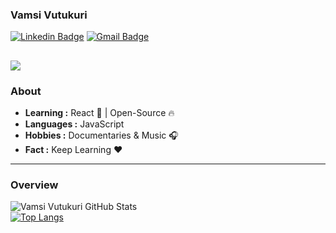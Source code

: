 ### Vamsi Vutukuri  
[![Linkedin Badge](https://img.shields.io/badge/-Vamsi_Vutukuri-blue?style=flat-square&logo=Linkedin&logoColor=white&link=https://www.linkedin.com/in/vamsi-vutukuri-029221147/)](https://www.linkedin.com/in/vamsi-vutukuri-029221147/) [![Gmail Badge](https://img.shields.io/badge/-Mailme-c14438?style=flat-square&logo=Gmail&logoColor=white&link=mailto:gzzsa1k4u@relay.firefox.com)](mailto:gzzsa1k4u@relay.firefox.com.com)

![](https://visitor-badge.glitch.me/badge?page_id=vvvk-gh)
---------------------------------------------------------------------------------------------------------------------------------------------------------------------------------
### About

-  **Learning :** React :sparkler: | Open-Source :fire:	
-  **Languages :** JavaScript
-  **Hobbies :** Documentaries & Music :headphones:
-  **Fact :** Keep Learning :heart: 
---------------------------------------------------------------------------------------------------------------------------------------------------------------------------------
 ### Overview  
![Vamsi Vutukuri GitHub Stats](https://github-readme-stats.vercel.app/api?username=vvvk-gh&show_icons=true&count_private=true&hide=stars)
<br>
[![Top Langs](https://github-readme-stats.vercel.app/api/top-langs/?username=vvvk-gh&layout=compact)](https://github.com/vvvk-gh/github-readme-stats)
